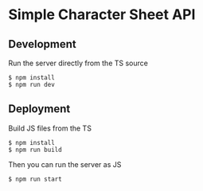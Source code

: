 # Simple Character Sheet API

## Development

Run the server directly from the TS source

```
$ npm install
$ npm run dev
```

## Deployment

Build JS files from the TS

```
$ npm install
$ npm run build
```

Then you can run the server as JS

```
$ npm run start
```
